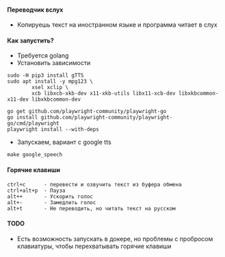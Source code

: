 #### Переводчик вслух

- Копируешь текст на иностранном языке и программа читает в слух

#### Как запустить?

- Требуется golang
- Установить зависимости

```
sudo -H pip3 install gTTS
sudo apt install -y mpg123 \
        xsel xclip \
        xcb libxcb-xkb-dev x11-xkb-utils libx11-xcb-dev libxkbcommon-x11-dev libxkbcommon-dev

go get github.com/playwright-community/playwright-go
go install github.com/playwright-community/playwright-go/cmd/playwright
playwright install --with-deps
```

- Запускаем, вариант с google tts

```
make google_speech
```

#### Горячие клавиши

```
ctrl+c      - перевести и озвучить текст из буфера обмена
ctrl+alt+p  - Пауза
alt++       - Ускорить голос
alt+-       - Замедлить голос
alt+t       - Не переводить, но читать текст на русском
```

#### TODO

- Есть возможность запускать в докере, но проблемы с пробросом клавиатуры, чтобы перехватывать горячие клавиши
